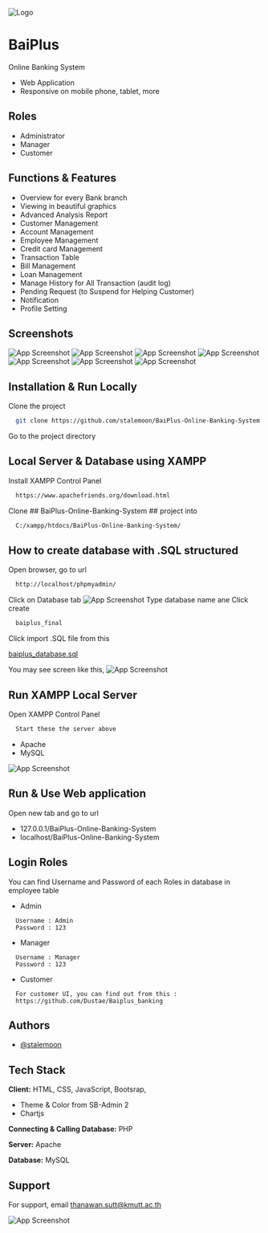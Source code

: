 
![Logo](https://cdn.discordapp.com/attachments/1171522902701658185/1171540716137218059/image.png?ex=655d0d50&is=654a9850&hm=c8e0ddcc7c3ba85751b2dd73686e89ee7cc2564b1ec4d32087d6ce6f3d10499a&)


# BaiPlus

Online Banking System 
- Web Application
- Responsive on mobile phone, tablet, more


## Roles

- Administrator
- Manager
- Customer

## Functions & Features

- Overview for every Bank branch
- Viewing in beautiful graphics
- Advanced Analysis Report
- Customer Management
- Account Management
- Employee Management
- Credit card Management
- Transaction Table
- Bill Management
- Loan Management
- Manage History for All Transaction (audit log)
- Pending Request (to Suspend for Helping Customer)
- Notification
- Profile Setting


## Screenshots

![App Screenshot](https://cdn.discordapp.com/attachments/1171522902701658185/1171526907662192700/image.png?ex=655d0074&is=654a8b74&hm=8488511dbfffd40ab667dfc1320d9cfc89f26567da671a50f964005b9cac0156&)
![App Screenshot](https://cdn.discordapp.com/attachments/1171522902701658185/1171527397263294575/image.png?ex=655d00e9&is=654a8be9&hm=7f34707650f3dbddc9647dbd7b255d8e8f89f0eeba1285c7dd6a0526eddf9d5d&)
![App Screenshot](https://cdn.discordapp.com/attachments/1171522902701658185/1171527011081142473/image.png?ex=655d008d&is=654a8b8d&hm=307c92d58b8affd01df959f4e229a4bd36e011e5a07da50a165eea1ce95e68a9&)
![App Screenshot](https://cdn.discordapp.com/attachments/1171522902701658185/1171527027568951296/image.png?ex=655d0091&is=654a8b91&hm=849b72c02d8ad0711b05400a8a30e1fa6c6b6adc92cdb68e75c16348dfff02f8&)
![App Screenshot](https://cdn.discordapp.com/attachments/1171522902701658185/1171527432700969000/image.png?ex=655d00f1&is=654a8bf1&hm=6b6556a598fd199e54236a7077cd74e1aac9f4ce9168a9ebd270a53957e11f62&)
![App Screenshot](https://cdn.discordapp.com/attachments/1171522902701658185/1171527117402550412/image.png?ex=655d00a6&is=654a8ba6&hm=d370548f7c6b0c0bea0cd0ee1e148da707aed8a1eacd44af61d98f4a18fa6cdb&)
![App Screenshot](https://cdn.discordapp.com/attachments/1171522902701658185/1171527291814285372/image.png?ex=655d00d0&is=654a8bd0&hm=711bc29ba1e07da3f3460c02e2497af1372a3c96dd597fba3ec8be45620532f3&)



## Installation & Run Locally

Clone the project

```bash
  git clone https://github.com/stalemoon/BaiPlus-Online-Banking-System
```

Go to the project directory
## Local Server & Database using XAMPP


Install XAMPP Control Panel

```bash
  https://www.apachefriends.org/download.html
```

Clone ## BaiPlus-Online-Banking-System ## project into

```bash
  C:/xampp/htdocs/BaiPlus-Online-Banking-System/
```





## How to create database with .SQL structured

Open browser, go to url
```bash
  http://localhost/phpmyadmin/
```
Click on Database tab
![App Screenshot](https://cdn.discordapp.com/attachments/1171522902701658185/1171532592546320474/image.png?ex=655d05c0&is=654a90c0&hm=0d1d34a4e123c9fd6b947a15de1744ac8b00eab42d2a7ffa5a7f899a43f3613d&)
Type database name ane Click create
```bash
  baiplus_final
```
Click import .SQL file from this

  [baiplus_database.sql](https://cdn.discordapp.com/attachments/1171522902701658185/1171533243380670605/baiplus_database.sql?ex=655d065b&is=654a915b&hm=bfc7b101d60bf40e24a6a44aeadda6b524cbf682a5122615c632d48b6850796d&)

You may see screen like this,
![App Screenshot](https://cdn.discordapp.com/attachments/1171522902701658185/1171533905577386095/image.png?ex=655d06f9&is=654a91f9&hm=4a425624e5dfc4bb12fd0221338b4a2690c1656ba04e9888d30fd98dd8e19c9f&)

## Run XAMPP Local Server
Open XAMPP Control Panel

```bash
  Start these the server above
```
- Apache
- MySQL

![App Screenshot](https://cdn.discordapp.com/attachments/1171522902701658185/1171529357727121429/image.png?ex=655d02bc&is=654a8dbc&hm=a9da7393088e684d7566c25042ea73066e3947efe1d81da16e0d610bf5f51ee3&)
## Run & Use Web application


Open new tab and go to url
- 127.0.0.1/BaiPlus-Online-Banking-System
- localhost/BaiPlus-Online-Banking-System

## Login Roles
You can find Username and Password of each Roles in database in employee table
- Admin
```
  Username : Admin
  Password : 123
```
- Manager
```
  Username : Manager
  Password : 123
```
- Customer
```
  For customer UI, you can find out from this :
  https://github.com/Dustae/Baiplus_banking
```
## Authors

- [@stalemoon](https://github.com/stalemoon)


## Tech Stack

**Client:** HTML, CSS, JavaScript, Bootsrap,

- Theme & Color from SB-Admin 2
- Chartjs

**Connecting & Calling Database:** PHP

**Server:** Apache

**Database:** MySQL
## Support

For support, email thanawan.sutt@kmutt.ac.th


![App Screenshot](https://cdn.discordapp.com/attachments/1069965471803248701/1111706592874868790/lofo-draftr-final-01.png?ex=6557a1f2&is=65452cf2&hm=381761721806ed1c6e81d14cc3fc1f519f14197e37439a0a810aeb763f5e2873&)

